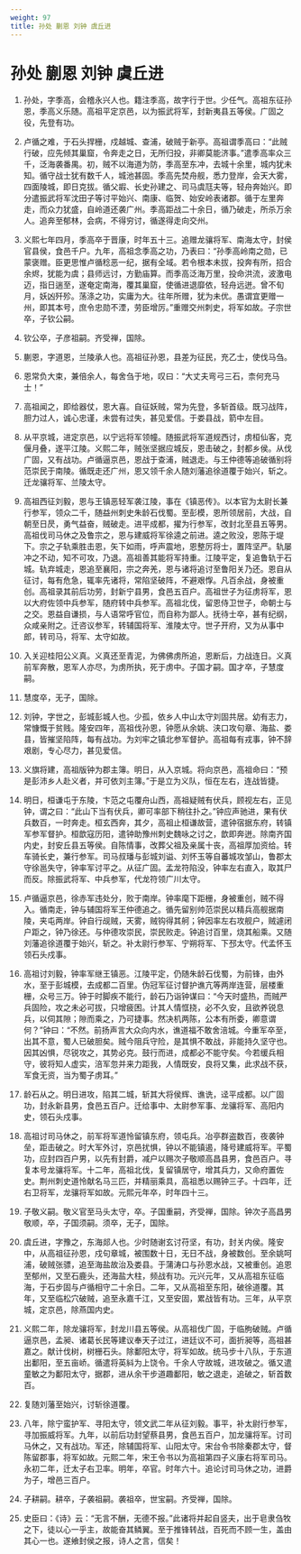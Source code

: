 ```yaml
---
weight: 97
title: 孙处 蒯恩 刘钟 虞丘进
---
```


# 孙处 蒯恩 刘钟 虞丘进

1. <span id="孙处_蒯恩_刘钟_虞丘进-1"></span>
孙处，字季高，会稽永兴人也。籍注季高，故字行于世。少任气。高祖东征孙恩，季高义乐随。高祖平定京邑，以为振武将军，封新夷县五等侯。广固之役，先登有功。

2. <span id="孙处_蒯恩_刘钟_虞丘进-2"></span>
卢循之难，于石头捍栅，戍越城、查浦，破贼于新亭。高祖谓季高曰：“此贼行破，应先倾其巢窟，令奔走之日，无所归投，非卿莫能济事。”遣季高率众三千，泛海袭番禺。初，贼不以海道为防，季高至东冲，去城十余里，城内犹未知。循守战士犹有数千人，城池甚固。季高先焚舟舰，悉力登岸，会天大雾，四面陵城，即日克拔。循父嘏、长史孙建之、司马虞尫夫等，轻舟奔始兴。即分遣振武将军沈田子等讨平始兴、南康、临贺、始安岭表诸郡。循于左里奔走，而众力犹盛，自岭道还袭广州。季高距战二十余日，循乃破走，所杀万余人。追奔至郁林，会病，不得穷讨，循遂得走向交州。

3. <span id="孙处_蒯恩_刘钟_虞丘进-3"></span>
义熙七年四月，季高卒于晋康，时年五十三。追赠龙骧将军、南海太守，封侯官县侯，食邑千户。九年，高祖念季高之功，乃表曰：“孙季高岭南之勋，已蒙褒赠。臣更思惟卢循稔恶一纪，据有全域。若令根本未拔，投奔有所，招合余烬，犹能为虞；县师远讨，方勤庙算。而季高泛海万里，投命洪流，波激电迈，指日遄至，遂奄定南海，覆其巢窟，使循进退靡依，轻舟远迸。曾不旬月，妖凶歼殄。荡涤之功，实庸为大。往年所赠，犹为未优。愚谓宜更赠一州，即其本号，庶令忠勋不湮，劳臣增厉。”重赠交州刺史，将军如故。子宗世卒，子钦公嗣。

4. <span id="孙处_蒯恩_刘钟_虞丘进-4"></span>
钦公卒，子彦祖嗣。齐受禅，国除。

5. <span id="孙处_蒯恩_刘钟_虞丘进-5"></span>
蒯恩，字道恩，兰陵承人也。高祖征孙恩，县差为征民，充乙士，使伐马刍。

6. <span id="孙处_蒯恩_刘钟_虞丘进-6"></span>
恩常负大束，兼倍余人，每舍刍于地，叹曰：“大丈夫弯弓三石，柰何充马士！”

7. <span id="孙处_蒯恩_刘钟_虞丘进-7"></span>
高祖闻之，即给器仗，恩大喜。自征妖贼，常为先登，多斩首级。既习战阵，胆力过人，诚心忠谨，未尝有过失，甚见爱信。于娄县战，箭中左目。

8. <span id="孙处_蒯恩_刘钟_虞丘进-8"></span>
从平京城，进定京邑，以宁远将军领幢。随振武将军道规西讨，虏桓仙客，克偃月叠，遂平江陵。义熙二年，贼张坚据应城反，恩击破之，封都乡侯。从伐广固，又有战功。卢循逼京邑，恩战于查浦，贼退走。与王仲德等追破循别将范崇民于南陵。循既走还广州，恩又领千余人随刘藩追徐道覆于始兴，斩之。迁龙骧将军、兰陵太守。

9. <span id="孙处_蒯恩_刘钟_虞丘进-9"></span>
高祖西征刘毅，恩与王镇恶轻军袭江陵，事在《镇恶传》。以本官为太尉长兼行参军，领众二千，随益州刺史朱龄石伐蜀。至彭模，恩所领居前，大战，自朝至日昃，勇气益奋，贼破走。进平成都，擢为行参军，改封北至县五等男。高祖伐司马休之及鲁宗之，恩与建威将军徐逵之前进。逵之败没，恩陈于堤下。宗之子轨乘胜击恩，矢下如雨，呼声震地，恩整厉将士，置阵坚严。轨屡冲之不动，知不可攻，乃退。高祖善其能将军持重。江陵平定，复追鲁轨于石城。轨弃城走，恩追至襄阳，宗之奔羌，恩与诸将追讨至鲁阳关乃还。恩自从征讨，每有危急，辄率先诸将，常陷坚破阵，不避艰惸。凡百余战，身被重创。高祖录其前后功劳，封新宁县男，食邑五百户。高祖世子为征虏将军，恩以大府佐领中兵参军，随府转中兵参军。高祖北伐，留恩侍卫世子，命朝士与之交。恩益自谦损，与人语常呼官位，而自称为鄙人。抚待士卒，甚有纪纲，众咸亲附之。迁咨议参军，转辅国将军、淮陵太守。世子开府，又为从事中郎，转司马，将军、太守如故。

10. <span id="孙处_蒯恩_刘钟_虞丘进-10"></span>
入关迎桂阳公义真。义真还至青泥，为佛佛虏所追，恩断后，力战连日。义真前军奔散，恩军人亦尽，为虏所执，死于虏中。子国才嗣。国才卒，子慧度嗣。

11. <span id="孙处_蒯恩_刘钟_虞丘进-11"></span>
慧度卒，无子，国除。

12. <span id="孙处_蒯恩_刘钟_虞丘进-12"></span>
刘钟，字世之，彭城彭城人也。少孤，依乡人中山太守刘固共居。幼有志力，常慷慨于贫贱。隆安四年，高祖伐孙恩，钟愿从余姚、浃口攻句章、海盐、娄县，皆摧坚陷阵，每有战功。为刘牢之镇北参军督护。高祖每有戎事，钟不辞艰剧，专心尽力，甚见爱信。

13. <span id="孙处_蒯恩_刘钟_虞丘进-13"></span>
义旗将建，高祖版钟为郡主簿。明日，从入京城。将向京邑，高祖命曰：“预是彭沛乡人赴义者，并可依刘主簿。”于是立为义队，恒在左右，连战皆捷。

14. <span id="孙处_蒯恩_刘钟_虞丘进-14"></span>
明日，桓谦屯于东陵，卞范之屯覆舟山西，高祖疑贼有伏兵，顾视左右，正见钟，谓之曰：“此山下当有伏兵，卿可率部下稍往扑之。”钟应声驰进，果有伏兵数百，一时奔走。桓玄西奔，其夕，高祖止桓谦故营，遣钟宿据东府，转镇军参军督护。桓歆寇历阳，遣钟助豫州刺史魏咏之讨之，歆即奔迸。除南齐国内史，封安丘县五等侯。自陈情事，改葬父祖及亲属十丧，高祖厚加资给。转车骑长史，兼行参军。司马叔璠与彭城刘谥、刘怀玉等自蕃城攻邹山，鲁郡太守徐邕失守，钟率军讨平之。从征广固。孟龙符陷没，钟率左右直入，取其尸而反。除振武将军、中兵参军，代龙符领广川太守。

15. <span id="孙处_蒯恩_刘钟_虞丘进-15"></span>
卢循逼京邑，徐赤军违处分，败于南岸。钟率麾下距栅，身被重创，贼不得入。循南走，钟与辅国将军王仲德追之。循先留别帅范崇民以精兵高舰据南陵，夹屯两岸。钟自行觇贼，天雾，贼钩得其舸；钟因率左右攻舰户，贼遽闭户距之，钟乃徐还。与仲德攻崇民，崇民败走。钟追讨百里，烧其船乘。又随刘藩追徐道覆于始兴，斩之。补太尉行参军、宁朔将军、下邳太守。代孟怀玉领石头戍事。

16. <span id="孙处_蒯恩_刘钟_虞丘进-16"></span>
高祖讨刘毅，钟率军继王镇恶。江陵平定，仍随朱龄石伐蜀，为前锋，由外水，至于彭城模，去成都二百里。伪冠军征讨督护谯亢等两岸连营，层楼重栅，众号三万。钟于时脚疾不能行，龄石乃诣钟谋曰：“今天时盛热，而贼严兵固险，攻之未必可拔，只增疲困。计其人情恇挠，必不久安，且欲养锐息兵，以伺其隙；隙而乘之，乃可捷事。然决机两陈，公本有所委，卿意谓何？”钟曰：“不然。前扬声言大众向内水，谯道福不敢舍涪城。今重军卒至，出其不意，蜀人已破胆矣。贼今阻兵守险，是其惧不敢战，非能持久坚守也。因其凶惧，尽锐攻之，其势必克。鼓行而进，成都必不能守矣。今若缓兵相守，彼将知人虚实，涪军忽并来力距我，人情既安，良将又集，此求战不获，军食无资，当为蜀子虏耳。”

17. <span id="孙处_蒯恩_刘钟_虞丘进-17"></span>
龄石从之。明日进攻，陷其二城，斩其大将侯辉、谯诜，迳平成都。以广固功，封永新县男，食邑五百户。迁给事中、太尉参军事、龙骧将军、高阳内史，领石头戍事。

18. <span id="孙处_蒯恩_刘钟_虞丘进-18"></span>
高祖讨司马休之，前军将军道怜留镇东府，领屯兵。冶亭群盗数百，夜袭钟垒，距击破之。时大军外讨，京邑扰惧，钟以不能镇遏，降号建威将军。平蜀功，应封四百户男，以先有封爵，减户以赐次子敬顺高昌县男，食邑百户。寻复本号龙骧将军。十二年，高祖北伐，复留镇居守，增其兵力，又命府置佐史。荆州刺史道怜献名马三匹，并精丽乘具，高祖悉以赐钟三子。十四年，迁右卫将军，龙骧将军如故。元熙元年卒，时年四十三。

19. <span id="孙处_蒯恩_刘钟_虞丘进-19"></span>
子敬义嗣。敬义官至马头太守，卒。子国重嗣，齐受禅，国除。钟次子高昌男敬顺，卒，子国须嗣。须卒，无子，国除。

20. <span id="孙处_蒯恩_刘钟_虞丘进-20"></span>
虞丘进，字豫之，东海郯人也。少时随谢玄讨苻坚，有功，封关内侯。隆安中，从高祖征孙恩，戍句章城，被围数十日，无日不战，身被数创。至余姚呵浦，破贼张骠，追至海盐故治及娄县。于蒲涛口与孙恩水战，又被重创。追恩至郁州，又至石鹿头，还海盐大柱，频战有功。元兴元年，又从高祖东征临海，于石步固与卢循相守二十余日。二年，又从高祖至东阳，破徐道覆。其年，又至临松穴破贼，追至永嘉千江，又至安固，累战皆有功。三年，从平京城，定京邑，除燕国内史。

21. <span id="孙处_蒯恩_刘钟_虞丘进-21"></span>
义熙二年，除龙骧将军，封龙川县五等侯。从高祖伐广固，于临朐破贼。卢循逼京邑，孟昶、诸葛长民等建议奉天子过江，进廷议不可，面折昶等，高祖甚嘉之。献计伐树，树栅石头。除鄱阳太守，将军如故。统马步十八队，于东道出鄱阳，至五亩峤。循遣将英紏为上饶令。千余人守故城，进攻破之。循又遣童敏之为鄱阳太守，据郡，进从余干步道趣鄱阳，敏之退走，追破之，斩首数百。

22. <span id="孙处_蒯恩_刘钟_虞丘进-22"></span>
复随刘藩至始兴，讨斩徐道覆。

23. <span id="孙处_蒯恩_刘钟_虞丘进-23"></span>
八年，除宁蛮护军、寻阳太守，领文武二年从征刘毅。事平，补太尉行参军，寻加振威将军。九年，以前后功封望蔡县男，食邑五百户，加龙骧将军。讨司马休之，又有战功。军还，除辅国将军、山阳太守。宋台令书除秦郡太守，督陈留郡事，将军如故。元熙二年，宋王令书以为高祖第四子义康右将军司马。永初二年，迁太子右卫率。明年，卒官。时年六十。追论讨司马休之功，进爵为子，增邑三百户。

24. <span id="孙处_蒯恩_刘钟_虞丘进-24"></span>
子耕嗣。耕卒，子袭祖嗣。袭祖卒，世宝嗣。齐受禅，国除。

25. <span id="孙处_蒯恩_刘钟_虞丘进-25"></span>
史臣曰：《诗》云：“无言不酬，无德不报。”此诸将并起自竖夫，出于皂隶刍牧之下，徒以心一乎主，故能奋其鳞翼。至于推锋转战，百死而不顾一生，盖由其心一也。遂飨封侯之报，诗人之言，信矣！
